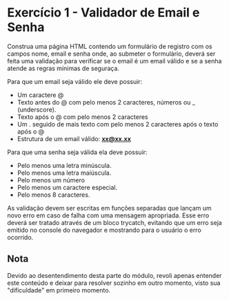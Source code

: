 # Exercício 1 - Validador de Email e Senha

Construa uma página HTML contendo um formulário de registro com os campos nome, email e senha onde, ao submeter o formulário, deverá ser feita uma validação para verificar se o email é um email válido e se a senha atende as regras mínimas de seguraça.

Para que um email seja válido ele deve possuir:

- Um caractere @
- Texto antes do @ com pelo menos 2 caracteres, números ou _ (underscore).
- Texto após o @ com pelo menos 2 caracteres
- Um . seguido de mais texto com pelo menos 2 caracteres após o texto após o @
- Estrutura de um email válido: **xx@xx.xx**

Para que uma senha seja válida ela deve possuir:

- Pelo menos uma letra minúscula.
- Pelo menos uma letra maiúscula.
- Pelo menos um número
- Pelo menos um caractere especial.
- Pelo menos 8 caracteres.

As validação devem ser escritas em funções separadas que lançam um novo erro em caso de falha com uma mensagem apropriada. Esse erro deverá ser tratado através de um bloco trycatch, evitando que um erro seja emitido no console do navegador e mostrando para o usuário o erro ocorrido.

## Nota
Devido ao desentendimento desta parte do módulo, revoli apenas entender este conteúdo e deixar para resolver sozinho em outro momento, visto sua "dificuldade" em primeiro momento. 